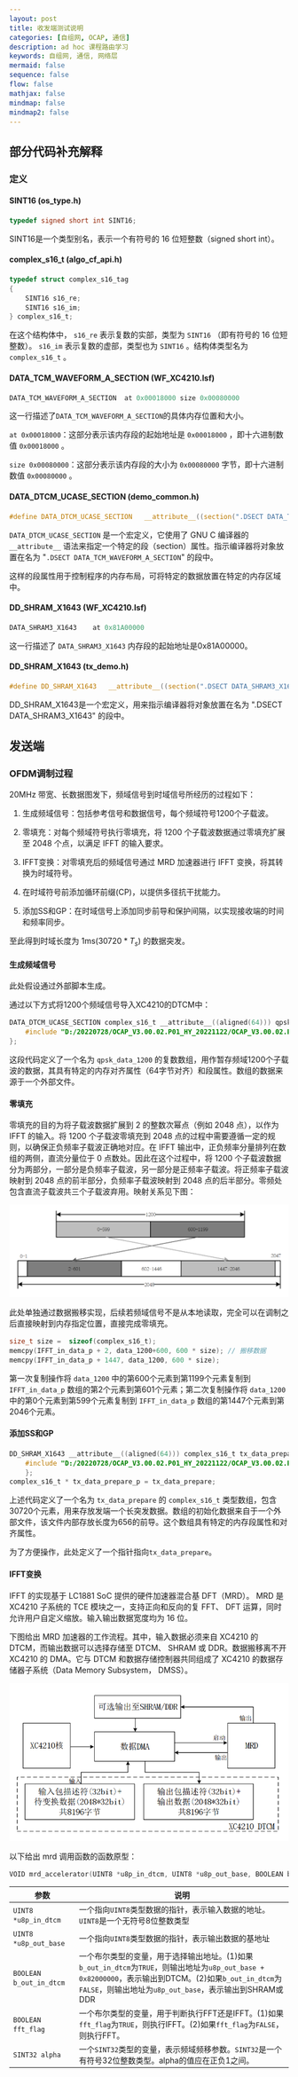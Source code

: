 ```yaml
---
layout: post
title: 收发端测试说明
categories: [自组网, OCAP, 通信]
description: ad hoc 课程路由学习
keywords: 自组网, 通信, 网络层
mermaid: false
sequence: false
flow: false
mathjax: false
mindmap: false
mindmap2: false
---
```


## 部分代码补充解释

### 定义

#### SINT16 (os_type.h)

```c
typedef signed short int SINT16;
```

SINT16是一个类型别名，表示一个有符号的 16 位短整数（signed short int）。

#### complex_s16_t (algo_cf_api.h)

```c
typedef struct complex_s16_tag
{
    SINT16 s16_re;
    SINT16 s16_im;
} complex_s16_t;
```

在这个结构体中， `s16_re` 表示复数的实部，类型为 `SINT16` （即有符号的 16 位短整数）。 `s16_im` 表示复数的虚部，类型也为 `SINT16` 。结构体类型名为 `complex_s16_t` 。

#### DATA_TCM_WAVEFORM_A_SECTION (WF_XC4210.lsf)

```c
DATA_TCM_WAVEFORM_A_SECTION  at 0x00018000 size 0x00080000
```

这一行描述了`DATA_TCM_WAVEFORM_A_SECTION`的具体内存位置和大小。

`at 0x00018000`：这部分表示该内存段的起始地址是 `0x00018000` ，即十六进制数值 `0x00018000` 。

`size 0x00080000`：这部分表示该内存段的大小为 `0x00080000` 字节，即十六进制数值 `0x00080000` 。

#### DATA_DTCM_UCASE_SECTION  (demo_common.h)

```c
#define DATA_DTCM_UCASE_SECTION   __attribute__((section(".DSECT DATA_TCM_WAVEFORM_A_SECTION")))
```

`DATA_DTCM_UCASE_SECTION` 是一个宏定义，它使用了 GNU C 编译器的 `__attribute__` 语法来指定一个特定的段（section）属性。指示编译器将对象放置在名为 "`.DSECT DATA_TCM_WAVEFORM_A_SECTION`" 的段中。

这样的段属性用于控制程序的内存布局，可将特定的数据放置在特定的内存区域中。

#### DD_SHRAM_X1643 (WF_XC4210.lsf)

```c
DATA_SHRAM3_X1643    at 0x81A00000
```

这一行描述了 `DATA_SHRAM3_X1643` 内存段的起始地址是0x81A00000。

#### DD_SHRAM_X1643 (tx_demo.h)

```c
#define DD_SHRAM_X1643   __attribute__((section(".DSECT DATA_SHRAM3_X1643")))
```

DD_SHRAM_X1643是一个宏定义，用来指示编译器将对象放置在名为 ".DSECT DATA_SHRAM3_X1643" 的段中。

## 发送端

### OFDM调制过程

20MHz 带宽、长数据图发下，频域信号到时域信号所经历的过程如下：

1. 生成频域信号：包括参考信号和数据信号，每个频域符号1200个子载波。

2. 零填充：对每个频域符号执行零填充，将 1200 个子载波数据通过零填充扩展至 2048 个点，以满足 IFFT 的输入要求。

3. IFFT变换：对零填充后的频域信号通过 MRD 加速器进行 IFFT 变换，将其转换为时域符号。

4. 在时域符号前添加循环前缀(CP)，以提供多径抗干扰能力。

5. 添加SS和GP：在时域信号上添加同步前导和保护间隔，以实现接收端的时间和频率同步。

至此得到时域长度为 1ms($30720*T_s$) 的数据突发。

#### 生成频域信号

此处假设通过外部脚本生成。

通过以下方式将1200个频域信号导入XC4210的DTCM中：

```c
DATA_DTCM_UCASE_SECTION complex_s16_t __attribute__((aligned(64))) qpsk_data_1200[] = {
    #include "D:/20220728/OCAP_V3.00.02.P01_HY_20221122/OCAP_V3.00.02.P01_HY_20221122/app/TFWD/XC4210/algo/data/qpsk_data_1200_orign.dat"
};
```

这段代码定义了一个名为 `qpsk_data_1200` 的复数数组，用作暂存频域1200个子载波的数据，其具有特定的内存对齐属性（64字节对齐）和段属性。数组的数据来源于一个外部文件。

#### 零填充

零填充的目的为将子载波数据扩展到 2 的整数次幂点（例如 2048 点），以作为IFFT 的输入。将 1200 个子载波零填充到 2048 点的过程中需要遵循一定的规则，以确保正负频率子载波正确地对应。在 IFFT 输出中，正负频率分量排列在数组的两侧，直流分量位于 0 点数处。因此在这个过程中，将 1200 个子载波数据分为两部分，一部分是负频率子载波，另一部分是正频率子载波。将正频率子载波映射到 2048 点的前半部分，负频率子载波映射到 2048 点的后半部分。零频处包含直流子载波共三个子载波弃用。映射关系见下图：

![图 1](/images/2023-4-23-OCAP_tx_rx_test/IMG_20230423-105516889.png)  

此处单独通过数据搬移实现，后续若频域信号不是从本地读取，完全可以在调制之后直接映射到内存指定位置，直接完成零填充。

```c
size_t size =  sizeof(complex_s16_t); 
memcpy(IFFT_in_data_p + 2, data_1200+600, 600 * size); // 搬移数据
memcpy(IFFT_in_data_p + 1447, data_1200, 600 * size);
```

第一次复制操作将 `data_1200` 中的第600个元素到第1199个元素复制到 `IFFT_in_data_p` 数组的第2个元素到第601个元素；第二次复制操作将 `data_1200` 中的第0个元素到第599个元素复制到 `IFFT_in_data_p` 数组的第1447个元素到第2046个元素。

#### 添加SS和GP

```c
DD_SHRAM_X1643 __attribute__((aligned(64))) complex_s16_t tx_data_prepare[30720] = {
    #include "D:/20220728/OCAP_V3.00.02.P01_HY_20221122/OCAP_V3.00.02.P01_HY_20221122/app/TFWD/XC4210/algo/data/time_domain_ss.dat" 
    };
complex_s16_t * tx_data_prepare_p = tx_data_prepare;
```

上述代码定义了一个名为 `tx_data_prepare` 的 `complex_s16_t` 类型数组，包含30720个元素，用来存放发端一个长突发数据。数组的初始化数据来自于一个外部文件，该文件内部存放长度为656的前导。这个数组具有特定的内存段属性和对齐属性。

为了方便操作，此处定义了一个指针指向`tx_data_prepare`。

#### IFFT变换

IFFT 的实现基于 LC1881 SoC 提供的硬件加速器混合基 DFT（MRD）。 MRD 是XC4210 子系统的 TCE 模块之一，支持正向和反向的复 FFT、 DFT 运算，同时允许用户自定义缩放。输入输出数据宽度均为 16 位。

下图给出 MRD 加速器的工作流程。其中，输入数据必须来自 XC4210 的 DTCM，而输出数据可以选择存储至 DTCM、 SHRAM 或 DDR。数据搬移离不开 XC4210 的 DMA。它与 DTCM 和数据存储控制器共同组成了 XC4210 的数据存储器子系统（Data Memory Subsystem， DMSS）。

![图 2](/images/2023-4-23-OCAP_tx_rx_test/IMG_20230423-110023720.png)  

以下给出 mrd 调用函数的函数原型：

```c
VOID mrd_accelerator(UINT8 *u8p_in_dtcm, UINT8 *u8p_out_base, BOOLEAN b_out_in_dtcm, BOOLEAN fft_flag, SINT32 alpha)
```

| 参数 | 说明 |
|------|------|
|  `UINT8 *u8p_in_dtcm`    |  一个指向`UINT8`类型数据的指针，表示输入数据的地址。`UINT8`是一个无符号8位整数类型 |
| `UINT8 *u8p_out_base` | 一个指向`UINT8`类型数据的指针，表示输出数据的基地址
|`BOOLEAN b_out_in_dtcm` | 一个布尔类型的变量，用于选择输出地址。(1)如果`b_out_in_dtcm`为`TRUE`，则输出地址为`u8p_out_base + 0x82000000`，表示输出到DTCM。(2)如果`b_out_in_dtcm`为`FALSE`，则输出地址为`u8p_out_base`，表示输出到SHRAM或DDR
|`BOOLEAN fft_flag` | 一个布尔类型的变量，用于判断执行FFT还是IFFT。(1)如果`fft_flag`为`TRUE`，则执行IFFT。(2)如果`fft_flag`为`FALSE`，则执行FFT。
|`SINT32 alpha`| 一个`SINT32`类型的变量，表示频域频移参数。`SINT32`是一个有符号32位整数类型。alpha的值应在正负1之间。

